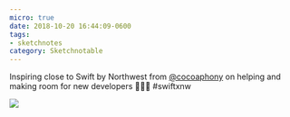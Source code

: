```yaml
---
micro: true
date: 2018-10-20 16:44:09-0600
tags:
- sketchnotes
category: Sketchnotable
---
```


Inspiring close to Swift by Northwest from [@cocoaphony](https://micro.blog/cocoaphony) on helping and making room for new developers 📱✍🏼 #swiftxnw

<img src="https://media.bennorris.org/images/sketchnotable/uploads/2018/5691c2492d.jpg" />